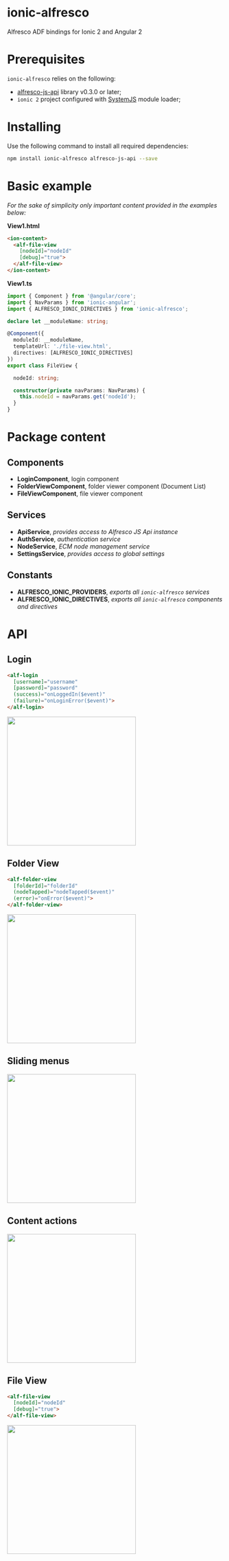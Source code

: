 # ionic-alfresco

Alfresco ADF bindings for Ionic 2 and Angular 2

# Prerequisites

`ionic-alfresco` relies on the following:

- [alfresco-js-api](https://www.npmjs.com/package/alfresco-js-api) library v0.3.0 or later;
- `ionic 2` project configured with [SystemJS](https://github.com/systemjs/systemjs) module loader;

# Installing

Use the following command to install all required dependencies:

```sh
npm install ionic-alfresco alfresco-js-api --save
```

# Basic example

*For the sake of simplicity only important content provided in the examples below:*

**View1.html**
```html
<ion-content>
  <alf-file-view
    [nodeId]="nodeId"
    [debug]="true">
  </alf-file-view>
</ion-content>
```

**View1.ts**
```ts
import { Component } from '@angular/core';
import { NavParams } from 'ionic-angular';
import { ALFRESCO_IONIC_DIRECTIVES } from 'ionic-alfresco';

declare let __moduleName: string;

@Component({
  moduleId: __moduleName,
  templateUrl: './file-view.html',
  directives: [ALFRESCO_IONIC_DIRECTIVES]
})
export class FileView {

  nodeId: string;

  constructor(private navParams: NavParams) {
    this.nodeId = navParams.get('nodeId');
  }
}
```

# Package content

## Components

- **LoginComponent**, login component
- **FolderViewComponent**, folder viewer component (Document List)
- **FileViewComponent**, file viewer component

## Services

- **ApiService**, *provides access to Alfresco JS Api instance*
- **AuthService**, *authentication service*
- **NodeService**, *ECM node management service*
- **SettingsService**, *provides access to global settings*

## Constants

- **ALFRESCO_IONIC_PROVIDERS**, *exports all `ionic-alfresco` services*
- **ALFRESCO_IONIC_DIRECTIVES**, *exports all `ionic-alfresco` components and directives*

# API

## Login

```html
<alf-login
  [username]="username"
  [password]="password"
  (success)="onLoggedIn($event)"
  (failure)="onLoginError($event)">
</alf-login>
```

<img src="assets/images/login.png" width="300px">

## Folder View

```html
<alf-folder-view
  [folderId]="folderId"
  (nodeTapped)="nodeTapped($event)"
  (error)="onError($event)">
</alf-folder-view>
```

<img src="assets/images/folder-view.png" width="300px">

## Sliding menus

<img src="assets/images/folder-view-sliding.png" width="300px">

## Content actions

<img src="assets/images/folder-view-actions.png" width="300px">

## File View

```html
<alf-file-view
  [nodeId]="nodeId"
  [debug]="true">
</alf-file-view>
```

<img src="assets/images/file-view.png" width="300px">
